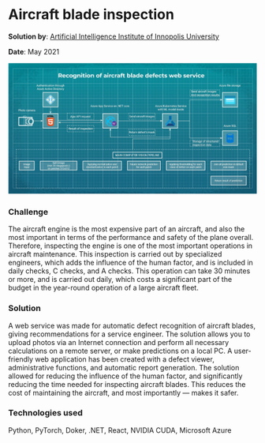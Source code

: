 # Aircraft blade inspection

**Solution by**: [Artificial Intelligence Institute of Innopolis University](https://innopolis.university/en/)

**Date**: May 2021

![Scheme](https://github.com/ml-patterns/ml-patterns/blob/main/library/images/Aircraft_blade_inspection.png)

### Challenge

The aircraft engine is the most expensive part of an aircraft, and also the most important in terms of the performance and safety of the plane overall. Therefore, inspecting the engine is one of the most important operations in aircraft maintenance. This inspection is carried out by specialized engineers, which adds the influence of the human factor, and is included in daily checks, C checks, and A checks. This operation can take 30 minutes or more, and is carried out daily, which costs a significant part of the budget in the year-round operation of a large aircraft fleet.

### Solution

A web service was made for automatic defect recognition of aircraft blades, giving recommendations for a service engineer. The solution allows you to upload photos via an Internet connection and perform all necessary calculations on a remote server, or make predictions on a local PC. A user-friendly web application has been created with a defect viewer, administrative functions, and automatic report generation. The solution allowed for reducing the influence of the human factor, and significantly reducing the time needed for inspecting aircraft blades. This reduces the cost of maintaining the aircraft, and most importantly — makes it safer.

### Technologies used

Python, PyTorch, Doker, .NET, React, NVIDIA CUDA, Microsoft Azure 
